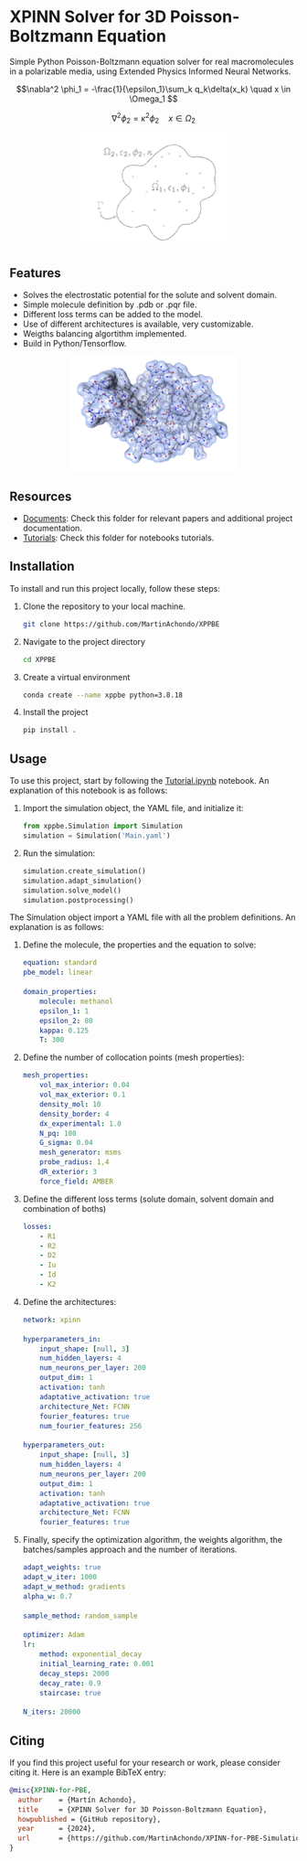 
# XPINN Solver for 3D Poisson-Boltzmann Equation 

Simple Python Poisson-Boltzmann equation solver for real macromolecules in a polarizable media, using Extended Physics Informed Neural Networks. 

$$\nabla^2 \phi_1 = -\frac{1}{\epsilon_1}\sum_k q_k\delta(x_k) \quad x \in \Omega_1 $$

$$\nabla^2 \phi_2 = \kappa^2\phi_2 \quad x \in \Omega_2 $$


<p align="center">
  <img height="200" src="img/Implicit-solvent-tr.png">
</p>

## Features

- Solves the electrostatic potential for the solute and solvent domain.
- Simple molecule definition by .pdb or .pqr file.
- Different loss terms can be added to the model.
- Use of different architectures is available, very customizable.
- Weigths balancing algortithm implemented.
- Build in Python/Tensorflow.

<p align="center">
  <img height="200" src="img/molecule.png">
</p>


## Resources

- [Documents](./documents/): Check this folder for relevant papers and additional project documentation.
- [Tutorials](./tutorials/): Check this folder for notebooks tutorials.

## Installation

To install and run this project locally, follow these steps:

1. Clone the repository to your local machine.

   ```bash
   git clone https://github.com/MartinAchondo/XPPBE
   ```
2. Navigate to the project directory
   ```bash
   cd XPPBE
   ```
3. Create a virtual environment
   ```bash
   conda create --name xppbe python=3.8.18
   ```
4. Install the project
    ```bash
   pip install .
    ```

## Usage
To use this project, start by following the [Tutorial.ipynb](./tutorials/tutorial.ipynb) notebook. An explanation of this notebook is as follows:

1. Import the simulation object, the YAML file, and initialize it:
    ```py
    from xppbe.Simulation import Simulation
    simulation = Simulation('Main.yaml')
    ```
2. Run the simulation:
    ```py
    simulation.create_simulation()
    simulation.adapt_simulation()
    simulation.solve_model()
    simulation.postprocessing()
    ```
The Simulation object import a YAML file with all the problem definitions. An explanation is as follows:

1. Define the molecule, the properties and the equation to solve:
    ```yaml
    equation: standard
    pbe_model: linear

    domain_properties:
        molecule: methanol
        epsilon_1: 1
        epsilon_2: 80
        kappa: 0.125
        T: 300
    ```     
2. Define the number of collocation points (mesh properties):
    ```yaml
    mesh_properties:
        vol_max_interior: 0.04
        vol_max_exterior: 0.1
        density_mol: 10
        density_border: 4
        dx_experimental: 1.0
        N_pq: 100
        G_sigma: 0.04
        mesh_generator: msms
        probe_radius: 1,4
        dR_exterior: 3
        force_field: AMBER
    ```

3. Define the different loss terms (solute domain, solvent domain and combination of boths)
    ```yaml
    losses:
        - R1
        - R2
        - D2
        - Iu
        - Id
        - K2
    ```
4. Define the architectures:
    ```yaml
    network: xpinn

    hyperparameters_in:
        input_shape: [null, 3]
        num_hidden_layers: 4
        num_neurons_per_layer: 200
        output_dim: 1
        activation: tanh
        adaptative_activation: true
        architecture_Net: FCNN
        fourier_features: true
        num_fourier_features: 256

    hyperparameters_out:
        input_shape: [null, 3]
        num_hidden_layers: 4
        num_neurons_per_layer: 200
        output_dim: 1
        activation: tanh
        adaptative_activation: true
        architecture_Net: FCNN
        fourier_features: true
    ```

5. Finally, specify the optimization algorithm, the weights algorithm, the batches/samples approach and the number of iterations.
    ```yaml
    adapt_weights: true
    adapt_w_iter: 1000
    adapt_w_method: gradients
    alpha_w: 0.7         

    sample_method: random_sample
    
    optimizer: Adam
    lr:
        method: exponential_decay
        initial_learning_rate: 0.001
        decay_steps: 2000
        decay_rate: 0.9
        staircase: true

    N_iters: 20000
    ```

## Citing

If you find this project useful for your research or work, please consider citing it. Here is an example BibTeX entry:

```bibtex
@misc{XPINN-for-PBE,
  author    = {Martín Achondo},
  title     = {XPINN Solver for 3D Poisson-Boltzmann Equation},
  howpublished = {GitHub repository},
  year      = {2024},
  url       = {https://github.com/MartinAchondo/XPINN-for-PBE-Simulation},
}
```
